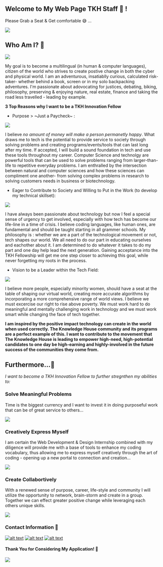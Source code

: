 ## Welcome to My Web Page TKH Staff :hand_over_mouth: ! 

 Please Grab a Seat 
 & Get comfortable :sweat_smile: ...

![](popcorn.gif)

</div>

## Who Am I? :thinking:

![](tornado.jpeg)

My goal is to become a multilingual (in human & computer languages), citizen of the world who strives to create postive change in both the cyber and physical world. I am an adventurous, insatiablly curious, calculated risk-taker- whether behind a book, screen or in my solo backpacking adventures. I'm passionate about adovocating for justices, debating, biking, philosophy, preserving & enjoying nature, real estate, finance and taking the road less travelled - leading by example.

**3 Top Reasons why I want to be a TKH Innovation Fellow** 

* Purpose > ~Just a Paycheck~ :

![](DDmoneycry.gif) 

I believe *no amount of money will make a person permanetly happy*. What draws me to tech is the potential to provide service to society through solving problems and creating programs/events/tools that can last long after my time. If accepted, I will build a sound foundation in tech and use these tools throughout my career. Computer Science and technolgy are powerful tools that can be used to solve problems ranging from larger-than-life to repetitive everyday problems. I am enthralled by the intersection between natural and computer sciences and how these sciences can compliment one another- from solving complex problems in research to solving customers needs in business or biotechnology. 

 * Eager to Contribute to Society and Willing to Put in the Work (to develop my technical skillset):
 
 ![](codingvideogame.gif)

I have always been passionate about technology but now I feel a special sense of urgency to get involved, especially with how tech has become our life-line in a time of crisis. I believe coding languages, like human ones, are fundamental and should be taught starting in all grammer schools. My philosophy is : whether we are a part of the technological movement or not, tech shapes our world. We all need to do our part in educating ourselves and eachother about it. I am determined to do whatever it takes to do my part and one day help lead the next generation. Gaining acceptance into the TKH Fellowship will get me one step closer to achieving this goal, while never forgetting my roots in the process.

 * Vision to be a Leader within the Tech Field:

![](diversity%20in%20tech.png)

I believe more people, especially minority women, should have a seat at the table of shaping our virtual world, creating more accurate algorithms by incorporating a more comprehensive range of world views. I believe we must excercise our right to rise above poverty. We must work hard to do meaningful and mentally challenging work in technology and we must work smart while changing the face of tech together.

**I am inspired by the positive impact technology can create in the world when used correctly. The Knowledge House community and its programs are a perfect example of this. I want to contribute to the movement that The Knowledge House is leading to empower high-need, high-potential candidates to one day be high-earning and highly-involved in the future success of the communities they come from.**


## Furthermore...:grimacing:
_I want to become a TKH Innovation Fellow to further stregnthen my abilities to:_

###  Solve Meaningful Problems
 Time is the biggest currency and I want to invest it in doing purposeful work that can be of great service to others...

![](aha%20moment%20code.gif)

### Creatively Express Myself
I am certain the Web Development & Design Internship combined with my diligence will provide me with a base of tools to enhance my coding vocabulary, thus allowing me to express myself creatively through the art of coding - opening up a new portal to connection and creation...

![](portal%20cs.gif)

### Create Collabortively

With a renewed sense of purpose, career, life-style and community I will utilize the opportunity to network, brain-storm and create in a group. Together we can effect greater positive change while leveraging each others unique skills.

![](teamworkoffice.gif)

### Contact Information :love_letter:


[![alt text][2.1]][2]
[![alt text][3.1]][3]
[![alt text][6.1]][6]



[2.1]: http://i.imgur.com/P3YfQoD.png (facebook icon with padding)
[3.1]: http://i.imgur.com/yCsTjba.png (google plus icon with padding)
[6.1]: http://i.imgur.com/0o48UoR.png (github icon with padding)

<!-- links to your social media accounts -->
<!-- update these accordingly -->


[2]: http://www.facebook.com/BerryQ460
[3]: https://plus.google.com/+QuianaBerry
[6]: http://www.github.com/berryq460


#### Thank You for Considering My Application! :hugs:


![](gameover.gif)



